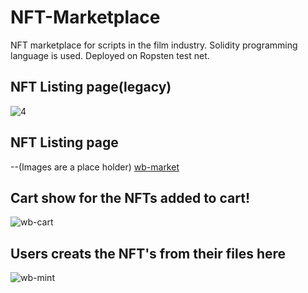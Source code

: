 # NFT-Marketplace
NFT marketplace for scripts in the film industry. Solidity programming language is used. Deployed on Ropsten test net. 

## NFT Listing page(legacy)
![4](https://user-images.githubusercontent.com/44867763/150645123-a5b5d0b8-862d-4933-945e-6e078a846d42.png)

## NFT Listing page 
--(Images are a place holder)
[wb-market](https://user-images.githubusercontent.com/44867763/151759301-8fbe60ae-8920-4765-b7b5-d3dc500f2407.png)

## Cart show for the NFTs added to cart!
![wb-cart](https://user-images.githubusercontent.com/44867763/151758979-22f88368-69de-4f32-9b97-9a49d4086e3e.png)

## Users creats the NFT's from their files here
![wb-mint](https://user-images.githubusercontent.com/44867763/151759271-8d285978-1b83-4e06-a0d3-d222ecaeb121.png)
